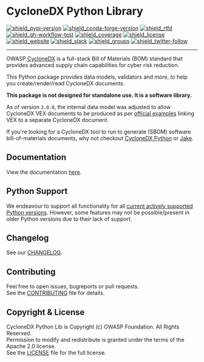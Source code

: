 # CycloneDX Python Library

[![shield_pypi-version]][link_pypi]
[![shield_conda-forge-version]][link_conda-forge]
[![shield_rtfd]][link_rtfd]
[![shield_gh-workflow-test]][link_gh-workflow-test]
[![shield_coverage]][link_codacy]
[![shield_license]][license_file]  
[![shield_website]][link_website]
[![shield_slack]][link_slack]
[![shield_groups]][link_discussion]
[![shield_twitter-follow]][link_twitter]

----

OWASP [CycloneDX][link_website] is a full-stack Bill of Materials (BOM) standard
that provides advanced supply chain capabilities for cyber risk reduction.

This Python package provides data models, validators and more, 
to help you create/render/read CycloneDX documents.

**This package is not designed for standalone use. It is a software library.**

As of version `3.0.0`, the internal data model was adjusted to allow CycloneDX VEX documents to be produced as per
[official examples](https://cyclonedx.org/capabilities/bomlink/#linking-external-vex-to-bom-inventory) linking VEX to a separate CycloneDX document.

If you're looking for a CycloneDX tool to run to generate (SBOM) software bill-of-materials documents, why not checkout 
[CycloneDX Python][cyclonedx-python] or [Jake][jake].

## Documentation

View the documentation [here](https://cyclonedx-python-library.readthedocs.io/).

## Python Support

We endeavour to support all functionality for all [current actively supported Python versions](https://www.python.org/downloads/).
However, some features may not be possible/present in older Python versions due to their lack of support.

## Changelog

See our [CHANGELOG][chaneglog_file].

## Contributing

Feel free to open issues, bugreports or pull requests.  
See the [CONTRIBUTING][contributing_file] file for details.

## Copyright & License

CycloneDX Python Lib is Copyright (c) OWASP Foundation. All Rights Reserved.  
Permission to modify and redistribute is granted under the terms of the Apache 2.0 license.  
See the [LICENSE][license_file] file for the full license.

[cyclonedx-python]: https://github.com/CycloneDX/cyclonedx-python
[jake]: https://github.com/sonatype-nexus-community/jake

[license_file]: https://github.com/CycloneDX/cyclonedx-python-lib/blob/master/LICENSE
[chaneglog_file]: https://github.com/CycloneDX/cyclonedx-python-lib/blob/master/CHANGELOG.md
[contributing_file]: https://github.com/CycloneDX/cyclonedx-python-lib/blob/master/CONTRIBUTING.md

[shield_gh-workflow-test]: https://img.shields.io/github/actions/workflow/status/CycloneDX/cyclonedx-python-lib/python.yml?branch=main&logo=GitHub&logoColor=white "build"
[shield_coverage]: https://img.shields.io/codacy/coverage/1f9d451e9cdc49ce99c2a1247adab341?logo=Codacy&logoColor=white "test coverage"
[shield_pypi-version]: https://img.shields.io/pypi/v/cyclonedx-python-lib?logo=pypi&logoColor=white&label=PyPI "PyPI"
[shield_conda-forge-version]: https://img.shields.io/conda/vn/conda-forge/cyclonedx-python-lib?logo=anaconda&logoColor=white&label=conda-forge "conda-forge"
[shield_rtfd]: https://img.shields.io/readthedocs/cyclonedx-python-library?logo=readthedocs&logoColor=white "Read the Docs"
[shield_license]: https://img.shields.io/github/license/CycloneDX/cyclonedx-python-lib?logo=open%20source%20initiative&logoColor=white "license"
[shield_website]: https://img.shields.io/badge/https://-cyclonedx.org-blue.svg "homepage"
[shield_slack]: https://img.shields.io/badge/slack-join-blue?logo=Slack&logoColor=white "slack join"
[shield_groups]: https://img.shields.io/badge/discussion-groups.io-blue.svg "groups discussion"
[shield_twitter-follow]: https://img.shields.io/badge/Twitter-follow-blue?logo=Twitter&logoColor=white "twitter follow"
[link_gh-workflow-test]: https://github.com/CycloneDX/cyclonedx-python-lib/actions/workflows/python.yml?query=branch%3Amain
[link_pypi]: https://pypi.org/project/cyclonedx-python-lib/
[link_conda-forge]: https://anaconda.org/conda-forge/cyclonedx-python-lib
[link_rtfd]: https://cyclonedx-python-library.readthedocs.io/en/latest/?badge=latest
[link_codacy]: https://app.codacy.com/gh/CycloneDX/cyclonedx-python-lib
[link_website]: https://cyclonedx.org/
[link_slack]: https://cyclonedx.org/slack/invite
[link_discussion]: https://groups.io/g/CycloneDX
[link_twitter]: https://twitter.com/CycloneDX_Spec

[PEP-508]: https://www.python.org/dev/peps/pep-0508/

